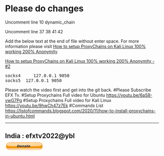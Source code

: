 # Please do changes

Uncomment line 10
dynamic_chain

Uncomment line 37  38 41 42

Add the below text at the end of file without enter space. For more information please visit <a href="https://uk2blogger.blogspot.com/2020/10/how-to-setup-proxychains-on-kali-linux.html">How to setup ProxyChains on Kali Linux 100% working 200% Anonymity</a>

<a href="https://listofcommands.blogspot.com/2020/11/how-to-install-proxychains-in-ubuntu.html">How to setup ProxyChains on Kali Linux 100% working 200% Anonymity -#2</a>


<pre>socks4 	127.0.0.1 9050
socks5 	127.0.0.1 9050</pre>

Please watch the video first and get into the git back.
#Please Subscribe EFX Tv.
#Setup Proxychains Full video for Ubuntu https://youtu.be/6aS8-vwG7Pg
#Setup Proxychains Full video for Kali Linux https://youtu.be/9hwCh47z7Ek
#Commands List https://listofcommands.blogspot.com/2020/11/how-to-install-proxychains-in-ubuntu.html

---------------------------------------
India :  efxtv2022@ybl<br />
<a href="https://paypal.me/efxtv"><img src="https://raw.githubusercontent.com/efxtv/efxtv/master/assets/donate-efx-tv.png" alt="Paypal" width="125" height="40"></a>
---------------------------------------
